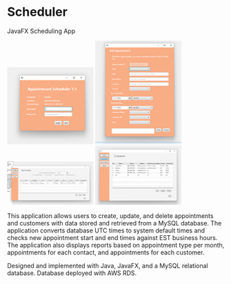 # Scheduler
JavaFX Scheduling App

<p float="left">
  <img src="https://github.com/lefthandedcoder/Scheduler/blob/master/login_screen.png?raw=true" width="200" />
  <img src="https://github.com/lefthandedcoder/Scheduler/blob/master/appointment_add_update.png?raw=true" width="200" /> 
  <img src="https://github.com/lefthandedcoder/Scheduler/blob/master/appointment_dashboard.png?raw=true" width="200" /> 
  <img src="https://github.com/lefthandedcoder/Scheduler/blob/master/customer_dashboard.png?raw=true" width="200" /> 
</p>


This application allows users to create, update, and delete appointments and customers with data stored and retrieved from a MySQL database.
The application converts database UTC times to system default times and checks new appointment start and end times against EST business hours.
The application also displays reports based on appointment type per month, appointments for each contact, and appointments for each customer.

Designed and implemented with Java, JavaFX, and a MySQL relational database. Database deployed with AWS RDS.

